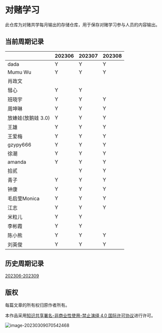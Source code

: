 # 对赌学习

此仓库为对赌共学每月输出的存储仓库，用于保存对赌学习参与人员的内容输出。

## 当前周期记录

|                    | 202306 | 202307 | 202308 |
| ------------------ | ------ | ------ | ------ |
| dada               |  Y      |   Y     |    Y     |
| Mumu Wu            |  Y      |    Y   |    Y     |
| 肖政文             |        |        |        |
| 彗心               |  Y      |  Y      |        |
| 班晓宇             |  Y      |   Y     |   Y      |
| 周坤琳             |  Y      |    Y    |   Y      |
| 放蜂娃(放鹅娃 3.0) |  Y      |     Y  |    Y     |
| 王雄               |  Y      |  Y      |   Y      |
| 王爱梅             | Y       |   Y     |    Y     |
| gzypy666          | Y      |    Y   |    Y     |
| 徐潮              | Y      |    Y   |     Y    |
| amanda            | Y       |   Y    |   Y      |
| 拾贰              |        |   Y    |   Y     |
| 青子              | Y       |  Y      |  Y       |
| 钟康              | Y      |   Y     |   Y      |
| 毛启莹Monica      | Y       |   Y     |  Y       |
| 江志              | Y      |  Y      |   Y      |
| 米粒儿            | Y      | Y |        |
| 李彬霞            |  Y     |   Y     |        |
| 陈小熊            |  Y      |   Y     |    Y     |
| 刘英俊            | Y      | Y |   Y      |

## 历史周期记录

[202306-202309](./202306-202309/00.202306-202309.md)

## 版权

每篇文章的所有权归原作者所有。

本作品采用<a rel="license" href="http://creativecommons.org/licenses/by-nc-nd/4.0/">知识共享署名-非商业性使用-禁止演绎 4.0 国际许可协议</a>进行许可。

![image-20230309070542468](https://github.com/coding-newbies-group/programming-co_creation-docs/blob/main/README.assets/image-20230309070542468.png)